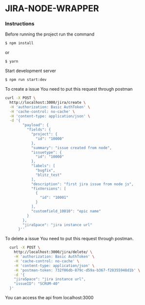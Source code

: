 # JIRA-NODE-WRAPPER

### Instructions

Before running the project run the command 
```sh
$ npm install 
```
or 
```sh
$ yarn
```

Start development server

```sh
$ npm run start:dev
```

To create a issue
You need to put this request through postman

```sh
curl -X POST \
  http://localhost:3000/jira/create \
  -H 'authorization: Basic AuthToken' \
  -H 'cache-control: no-cache' \
  -H 'content-type: application/json' \
  -d '{
        "payload": {
          "fields": {
            "project": {
              "id": "10000"
            },
            "summary": "issue created from node",
            "issuetype": {
              "id": "10000"
            },
            "labels": [
              "bugfix",
              "blitz_test"
            ],
            "description": "first jira issue from node js",
            "fixVersions": [
              {
                "id": "10001"
              }
            ],
            "customfield_10010": "epic name"
          }
        },
        "jiraSpace": "jira instance url"
      }''
```


To delete a issue
You need to put this request through postman.

```sh
  curl -X POST \
    http://localhost:3000/jira/delete/ \
    -H 'authorization: Basic AuthToken' \
    -H 'cache-control: no-cache' \
    -H 'content-type: application/json' \
    -H 'postman-token: 732f06db-879c-d59a-b367-f28355948d1b' \
    -d '{
    "jiraSpace": "jira instance url",
    "issueID": "SCRUM-40"
  }'
```
You can access the api from localhost:3000

